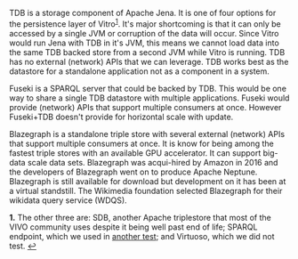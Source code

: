 TDB is a storage component of Apache Jena. It is one of four options for the persistence layer of Vitro<sup name="a1">[1](#f1)</sup>. It's major shortcoming is that it can only be accessed by a single JVM or corruption of the data will occur. Since Vitro would run Jena with TDB in it's JVM, this means we cannot load data into the same TDB backed store from a second JVM while Vitro is running.  TDB has no external (network) APIs that we can leverage. TDB works best as the datastore for a standalone application not as a component in a system.

Fuseki is a SPARQL server that could be backed by TDB.  This would be one way to share a single TDB datastore with multiple applications.  Fuseki would provide (network) APIs that support multiple consumers at once. However Fuseki+TDB doesn't  provide for horizontal scale with update.

Blazegraph is a standalone triple store with several external (network) APIs that support multiple consumers at once. It is know for being among the fastest triple stores with an available GPU accelerator. It can support big-data scale data sets. Blazegraph was acqui-hired by Amazon in 2016 and the developers of Blazegraph went on to produce Apache Neptune.  Blazegraph is still available for download but development on it has been at a virtual standstill. The Wikimedia foundation selected Blazegraph for their wikidata query service (WDQS).

<b name="f1">1.</b> The other three are: SDB, another Apache triplestore that most of the VIVO community uses despite it being well past end of life; SPARQL endpoint, which we used in [another test](https://github.com/sul-dlss/rialto/wiki/Loading-data-into-Vitro:-Fuseki-HTTP-SPARQL-Update-API); and Virtuoso, which we did not test. [↩](#a1)
